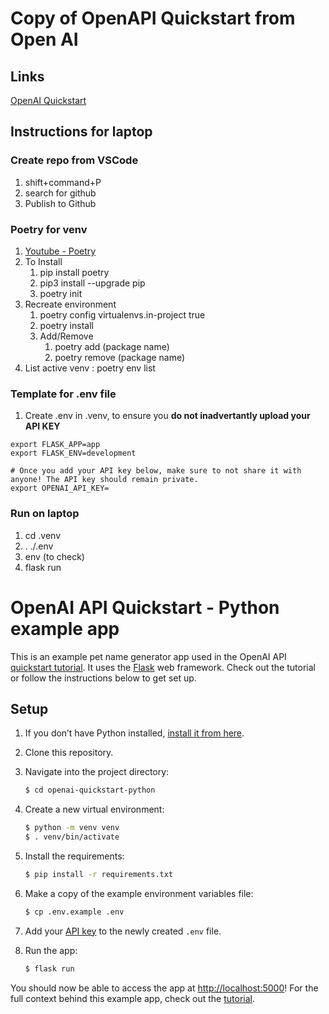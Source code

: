 # Copy of OpenAPI Quickstart from Open AI

## Links
[OpenAI Quickstart](https://platform.openai.com/docs/quickstart/build-your-application)

## Instructions for laptop
### Create repo from VSCode
1. shift+command+P
1. search for github
1. Publish to Github

### Poetry for venv
1. [Youtube - Poetry](https://www.youtube.com/watch?v=0f3moPe_bhk)
1. To Install
    1. pip install poetry
    1. pip3 install --upgrade pip
    1. poetry init
1. Recreate environment
    1. poetry config virtualenvs.in-project true
    1. poetry install
    1. Add/Remove
        1. poetry add (package name)
        1. poetry remove (package name)
1. List active venv : poetry env list

### Template for .env file
1. Create .env in .venv, to ensure you **do not inadvertantly upload your API KEY**
```
export FLASK_APP=app
export FLASK_ENV=development

# Once you add your API key below, make sure to not share it with anyone! The API key should remain private.
export OPENAI_API_KEY=
```

### Run on laptop
1. cd .venv
1. . ./.env
1. env (to check)
1. flask run

# OpenAI API Quickstart - Python example app

This is an example pet name generator app used in the OpenAI API [quickstart tutorial](https://beta.openai.com/docs/quickstart). It uses the [Flask](https://flask.palletsprojects.com/en/2.0.x/) web framework. Check out the tutorial or follow the instructions below to get set up.

## Setup

1. If you don’t have Python installed, [install it from here](https://www.python.org/downloads/).

2. Clone this repository.

3. Navigate into the project directory:

   ```bash
   $ cd openai-quickstart-python
   ```

4. Create a new virtual environment:

   ```bash
   $ python -m venv venv
   $ . venv/bin/activate
   ```

5. Install the requirements:

   ```bash
   $ pip install -r requirements.txt
   ```

6. Make a copy of the example environment variables file:

   ```bash
   $ cp .env.example .env
   ```

7. Add your [API key](https://beta.openai.com/account/api-keys) to the newly created `.env` file.

8. Run the app:

   ```bash
   $ flask run
   ```

You should now be able to access the app at [http://localhost:5000](http://localhost:5000)! For the full context behind this example app, check out the [tutorial](https://beta.openai.com/docs/quickstart).
